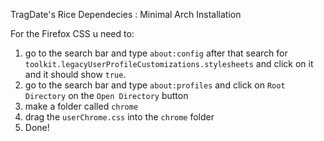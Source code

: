TragDate's Rice
Dependecies : Minimal Arch Installation

For the Firefox CSS u need to:
1. go to the search bar and type `about:config` after that search for `toolkit.legacyUserProfileCustomizations.stylesheets` and click on it and it should show `true`.
2. go to the search bar and type `about:profiles` and click on `Root Directory` on the `Open Directory` button
3. make a folder called `chrome`
4. drag the `userChrome.css` into the `chrome` folder
5. Done!  
